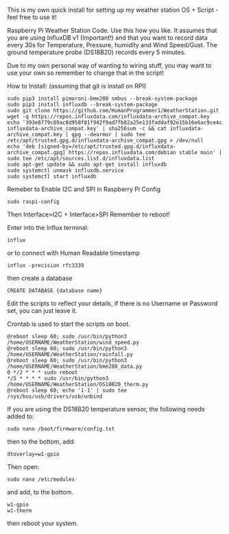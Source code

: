 This is my own quick install for setting up my weather station OS + Script - feel free to use it!

Raspberry Pi Weather Station Code. Use this how you like. It assumes that you are using InfluxDB v1 (Important!) and that you want to record data every 30s for Temperature, Pressure, humidity and Wind Speed/Gust. The ground temperature probe (DS18B20) records every 5 minutes. 

Due to my own personal way of wanting to wiring stuff, you may want to use your own so remember to change that in the script!

How to Install: (assuming that git is install on RPI)
```
sudo pip3 install pimoroni-bme280 smbus --break-system-package
sudo pip3 install influxdb --break-system-package
sudo git clone https://github.com/HumanProgrammer1/WeatherStation.git
wget -q https://repos.influxdata.com/influxdata-archive_compat.key
echo '393e8779c89ac8d958f81f942f9ad7fb82a25e133faddaf92e15b16e6ac9ce4c influxdata-archive_compat.key' | sha256sum -c && cat influxdata-archive_compat.key | gpg --dearmor | sudo tee /etc/apt/trusted.gpg.d/influxdata-archive_compat.gpg > /dev/null
echo 'deb [signed-by=/etc/apt/trusted.gpg.d/influxdata-archive_compat.gpg] https://repos.influxdata.com/debian stable main' | sudo tee /etc/apt/sources.list.d/influxdata.list
sudo apt-get update && sudo apt-get install influxdb
sudo systemctl unmask influxdb.service
sudo systemctl start influxdb
```
Remeber to Enable I2C and SPI in Raspberry Pi Config
```
sudo raspi-config
```
Then Interface>I2C + Interface>SPI
Remember to reboot!

Enter into the Influx terminal: 
```
influx
```
or to connect with Human Readable timestamp 
```
influx -precision rfc3339
```
then create a database
```
CREATE DATABASE {database name}
```
Edit the scripts to reflect your details, if there is no Username or Password set, you can just leave it. 

Crontab is used to start the scripts on boot. 
```
@reboot sleep 60; sudo /usr/bin/python3 /home/USERNAME/WeatherStation/wind_speed.py
@reboot sleep 60; sudo /usr/bin/python3 /home/USERNAME/WeatherStation/rainfall.py
@reboot sleep 60; sudo /usr/bin/python3 /home/USERNAME/WeatherStation/bme280_data.py
0 */2 * * * sudo reboot
*/5 * * * * sudo /usr/bin/python3 /home/USERNAME/WeatherStation/DS18B20_therm.py
@reboot sleep 60; echo '1-1' | sudo tee /sys/bus/usb/drivers/usb/unbind
```

If you are using the DS18B20 temperature sensor, the following needs added to: 
```
sudo nano /boot/firmware/config.txt
```
then to the bottom, add: 
```
dtoverlay=w1-gpio
```
Then open: 
```
sudo nano /etc/modules
```
and add, to the bottom. 
```
w1-gpio
w1-therm
```
then reboot your system. 
